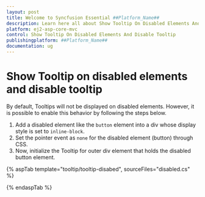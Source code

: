 ```yaml
---
layout: post
title: Welcome to Syncfusion Essential ##Platform_Name##
description: Learn here all about Show Tooltip On Disabled Elements And Disable Tooltip of Syncfusion Essential ##Platform_Name## widgets based on HTML5 and jQuery.
platform: ej2-asp-core-mvc
control: Show Tooltip On Disabled Elements And Disable Tooltip
publishingplatform: ##Platform_Name##
documentation: ug
---
```


# Show Tooltip on disabled elements and disable tooltip

By default, Tooltips will not be displayed on disabled elements. However, it is possible to enable this behavior by following the steps below.

1. Add a disabled element like the `button` element into a div whose display style is set to `inline-block`.
2. Set the pointer event as `none` for the disabled element (button) through CSS.
3. Now, initialize the Tooltip for outer div element that holds the disabled button element.

{% aspTab template="tooltip/tooltip-disabed", sourceFiles="disabled.cs" %}

{% endaspTab %}
